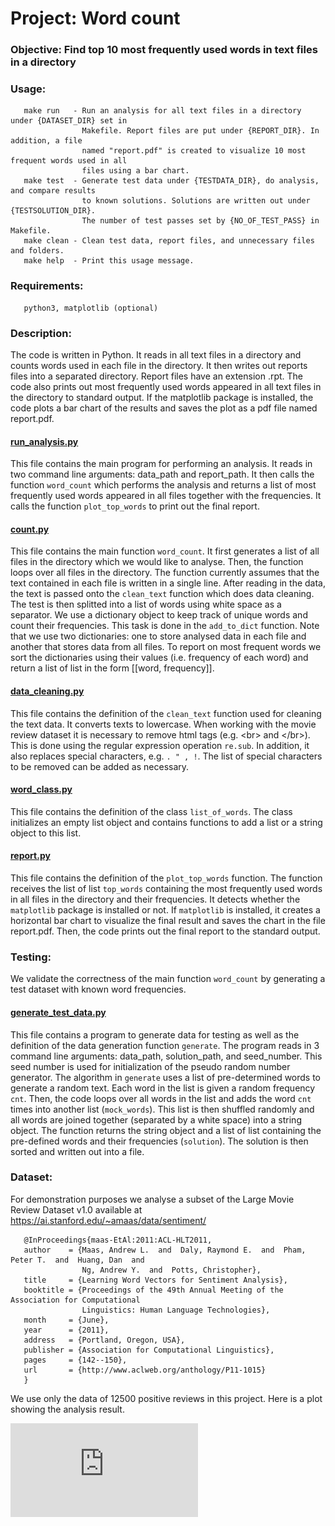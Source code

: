 # Project: Word count

### Objective: Find top 10 most frequently used words in text files in a directory

### Usage: 
       make run   - Run an analysis for all text files in a directory under {DATASET_DIR} set in 
                    Makefile. Report files are put under {REPORT_DIR}. In addition, a file 
                    named "report.pdf" is created to visualize 10 most frequent words used in all
                    files using a bar chart.
       make test  - Generate test data under {TESTDATA_DIR}, do analysis, and compare results 
                    to known solutions. Solutions are written out under {TESTSOLUTION_DIR}. 
                    The number of test passes set by {NO_OF_TEST_PASS} in Makefile.
       make clean - Clean test data, report files, and unnecessary files and folders.
       make help  - Print this usage message.

### Requirements: 
       python3, matplotlib (optional)

### Description:

The code is written in Python. It reads in all text files in a directory and counts words used in 
each file in the directory. It then writes out reports files into a separated directory. Report files 
have an extension .rpt. The code also prints out most frequently used words appeared in all text files 
in the directory to standard output. If the matplotlib package is installed, the code plots a bar chart 
of the results and saves the plot as a pdf file named report.pdf. 

#### [run_analysis.py](https://github.com/annop-w/word_count/blob/master/run_analysis.py)
This file contains the main program for performing an analysis. It reads in two command line arguments:
data_path and report_path. It then calls the function `word_count` which performs the analysis and returns
a list of most frequently used words appeared in all files together with the frequencies. It calls the 
function `plot_top_words` to print out the final report.

#### [count.py](https://github.com/annop-w/word_count/blob/master/count.py)
This file contains the main function `word_count`. It first generates a list of all files in the directory 
which we would like to analyse. Then, the function loops over all files in the directory. The function 
currently assumes that the text contained in each file is written in a single line. After reading in 
the data, the text is passed onto the `clean_text` function which does data cleaning. The test is 
then splitted into a list of words using white space as a separator. We use a dictionary object to 
keep track of unique words and count their frequencies. This task is done in the `add_to_dict` function.
Note that we use two dictionaries: one to store analysed data in each file and another that stores 
data from all files. To report on most frequent words we sort the dictionaries using their values (i.e. 
frequency of each word) and return a list of list in the form [[word, frequency]].

#### [data_cleaning.py](https://github.com/annop-w/word_count/blob/master/data_cleaning.py)
This file contains the definition of the `clean_text` function used for cleaning the text data. 
It converts texts to lowercase. When working with the movie review dataset it is necessary to 
remove html tags (e.g. \<br\> and \</br\>). This is done using the regular expression operation `re.sub`.
In addition, it also replaces special characters, e.g. `. " , !`. The list of special characters to 
be removed can be added as necessary. 

#### [word_class.py](https://github.com/annop-w/word_count/blob/master/word_class.py)
This file contains the definition of the class `list_of_words`. The class initializes an empty
list object and contains functions to add a list or a string object to this list.

#### [report.py](https://github.com/annop-w/word_count/blob/master/report.py)
This file contains the definition of the `plot_top_words` function. The function receives the 
list of list `top_words` containing the most frequently used words in all files in the directory 
and their frequencies. It detects whether the `matplotlib` package is installed or not. If 
`matplotlib` is installed, it creates a horizontal bar chart to visualize the final result and 
saves the chart in the file report.pdf. Then, the code prints out the final report to the 
standard output.

### Testing:

We validate the correctness of the main function `word_count` by generating a test dataset with known 
word frequencies. 

#### [generate_test_data.py](https://github.com/annop-w/word_count/blob/master/generate_test_data.py)
This file contains a program to generate data for testing as well as the definition of the data
generation function `generate`. The program reads in 3 command line arguments: data_path, solution_path, 
and seed_number. This seed number is used for initialization of the pseudo random number generator. 
The algorithm in `generate` uses a list of pre-determined words to generate a random text. Each word 
in the list is given a random frequency `cnt`. Then, the code loops over all words in the list and adds 
the word `cnt` times into another list (`mock_words`). This list is then shuffled randomly and all 
words are joined together (separated by a white space) into a string object. The function returns 
the string object and a list of list containing the pre-defined words and their frequencies (`solution`). 
The solution is then sorted and written out into a file.

### Dataset:

For demonstration purposes we analyse a subset of the Large Movie Review Dataset v1.0 available at 
https://ai.stanford.edu/~amaas/data/sentiment/


       @InProceedings{maas-EtAl:2011:ACL-HLT2011,
       author    = {Maas, Andrew L.  and  Daly, Raymond E.  and  Pham, Peter T.  and  Huang, Dan  and  
                    Ng, Andrew Y.  and  Potts, Christopher},
       title     = {Learning Word Vectors for Sentiment Analysis},
       booktitle = {Proceedings of the 49th Annual Meeting of the Association for Computational 
                    Linguistics: Human Language Technologies},
       month     = {June},
       year      = {2011},
       address   = {Portland, Oregon, USA},
       publisher = {Association for Computational Linguistics},
       pages     = {142--150},
       url       = {http://www.aclweb.org/anthology/P11-1015}
       }

We use only the data of 12500 positive reviews in this project. Here is a plot showing the analysis result. 

![Result](https://github.com/annop-w/word_count/blob/master/report.pdf)